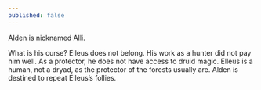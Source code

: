 ```yaml
---
published: false
---
```


Alden is nicknamed Alli.

What is his curse?
Elleus does not belong. His work as a hunter did not pay him well. As a protector, he does not have access to druid magic. Elleus is a human, not a dryad, as the protector of the forests usually are. Alden is destined to repeat Elleus’s follies.
